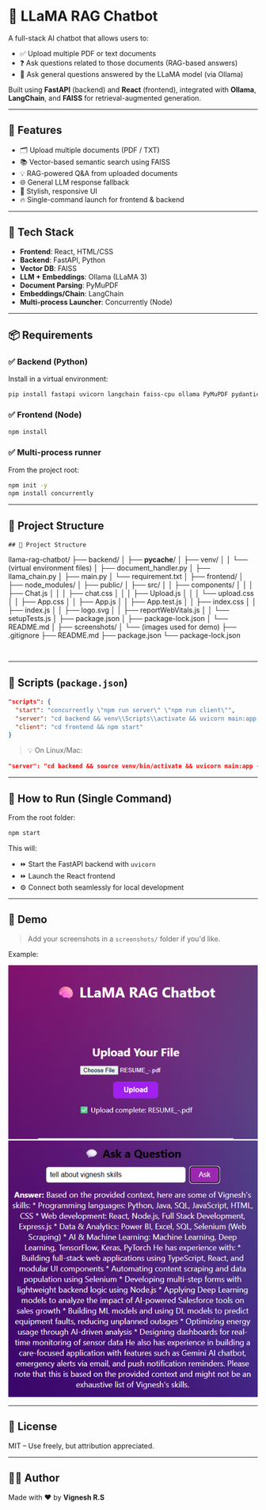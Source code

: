 # 🧠 LLaMA RAG Chatbot

A full-stack AI chatbot that allows users to:

- ✅ Upload multiple PDF or text documents  
- ❓ Ask questions related to those documents (RAG-based answers)  
- 💬 Ask general questions answered by the LLaMA model (via Ollama)

Built using **FastAPI** (backend) and **React** (frontend), integrated with **Ollama**, **LangChain**, and **FAISS** for retrieval-augmented generation.

---

## 🚀 Features

- 🗂️ Upload multiple documents (PDF / TXT)
- 📚 Vector-based semantic search using FAISS
- 💡 RAG-powered Q&A from uploaded documents
- 🌐 General LLM response fallback
- 🎨 Stylish, responsive UI
- 🔥 Single-command launch for frontend & backend

---

## 🧱 Tech Stack

- **Frontend**: React, HTML/CSS
- **Backend**: FastAPI, Python
- **Vector DB**: FAISS
- **LLM + Embeddings**: Ollama (LLaMA 3)
- **Document Parsing**: PyMuPDF
- **Embeddings/Chain**: LangChain
- **Multi-process Launcher**: Concurrently (Node)

---

## 📦 Requirements

### ✅ Backend (Python)

Install in a virtual environment:

```bash
pip install fastapi uvicorn langchain faiss-cpu ollama PyMuPDF pydantic python-multipart
```

### ✅ Frontend (Node)

```bash
npm install
```

### ✅ Multi-process runner

From the project root:

```bash
npm init -y
npm install concurrently
```

---

## 📁 Project Structure

```
## 📁 Project Structure

```
llama-rag-chatbot/
├── backend/
│   ├── __pycache__/
│   ├── venv/
│   │   └── (virtual environment files)
│   ├── document_handler.py
│   ├── llama_chain.py
│   ├── main.py
│   └── requirement.txt
│
├── frontend/
│   ├── node_modules/
│   ├── public/
│   ├── src/
│   │   ├── components/
│   │   │   ├── Chat.js
│   │   │   ├── chat.css
│   │   │   ├── Upload.js
│   │   │   └── upload.css
│   │   ├── App.css
│   │   ├── App.js
│   │   ├── App.test.js
│   │   ├── index.css
│   │   ├── index.js
│   │   ├── logo.svg
│   │   ├── reportWebVitals.js
│   │   └── setupTests.js
│   ├── package.json
│   ├── package-lock.json
│   └── README.md
│
├── screenshots/
│   └── (images used for demo)
├── .gitignore
├── README.md
├── package.json
└── package-lock.json
```


```

---

## 🔧 Scripts (`package.json`)

```json
"scripts": {
  "start": "concurrently \"npm run server\" \"npm run client\"",
  "server": "cd backend && venv\\Scripts\\activate && uvicorn main:app --reload",
  "client": "cd frontend && npm start"
}
```

> 💡 On Linux/Mac:
```json
"server": "cd backend && source venv/bin/activate && uvicorn main:app --reload"
```

---

## 🧪 How to Run (Single Command)

From the root folder:

```bash
npm start
```

This will:

* ⏩ Start the FastAPI backend with `uvicorn`
* ⏩ Launch the React frontend
* ⚙️ Connect both seamlessly for local development

---

## 📸 Demo

> Add your screenshots in a `screenshots/` folder if you'd like.

Example:

![Upload Demo](./screenshots/upload.png)  
![Chat Demo](./screenshots/chat.png)

---

## 📄 License

MIT – Use freely, but attribution appreciated.

---

## 🙋‍♂️ Author

Made with ❤️ by **Vignesh R.S**
